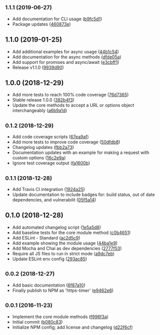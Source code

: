 ## <small>1.1.1 (2019-06-27)</small>

* Add documentation for CLI usage ([b9fc5d1](https://github.com/JoshCrozier/https-timer/commit/b9fc5d1))
* Package updates ([460873e](https://github.com/JoshCrozier/https-timer/commit/460873e))



## 1.1.0 (2019-01-25)

* Add additional examples for async usage ([44b1c54](https://github.com/JoshCrozier/https-timer/commit/44b1c54))
* Add documentation for the async methods ([dfde05a](https://github.com/JoshCrozier/https-timer/commit/dfde05a))
* Add support for promises and async/await ([e3cbff1](https://github.com/JoshCrozier/https-timer/commit/e3cbff1))
* Release v1.1.0 ([9939d90](https://github.com/JoshCrozier/https-timer/commit/9939d90))



## 1.0.0 (2018-12-29)

* Add more tests to reach 100% code coverage ([76d7365](https://github.com/JoshCrozier/https-timer/commit/76d7365))
* Stable release 1.0.0 ([382b4f3](https://github.com/JoshCrozier/https-timer/commit/382b4f3))
* Update the core methods to accept a URL or options object interchangeably ([a6b9a1d](https://github.com/JoshCrozier/https-timer/commit/a6b9a1d))



## <small>0.1.2 (2018-12-29)</small>

* Add code coverage scripts ([67ea9af](https://github.com/JoshCrozier/https-timer/commit/67ea9af))
* Add more tests to improve code coverage ([50dfdb8](https://github.com/JoshCrozier/https-timer/commit/50dfdb8))
* Changelog updates ([fbb2a73](https://github.com/JoshCrozier/https-timer/commit/fbb2a73))
* Documentation updates with an example for making a request with custom options ([16c2e9a](https://github.com/JoshCrozier/https-timer/commit/16c2e9a))
* Ignore test coverage output ([fa1600b](https://github.com/JoshCrozier/https-timer/commit/fa1600b))



## <small>0.1.1 (2018-12-28)</small>

* Add Travis CI integration ([1924a25](https://github.com/JoshCrozier/https-timer/commit/1924a25))
* Update documentation to include badges for: build status, out of date dependencies, and vulnerabilit ([05f5a14](https://github.com/JoshCrozier/https-timer/commit/05f5a14))



## 0.1.0 (2018-12-28)

* Add automated changelog script ([1e5a5d8](https://github.com/JoshCrozier/https-timer/commit/1e5a5d8))
* Add baseline tests for the core module method ([c0b4651](https://github.com/JoshCrozier/https-timer/commit/c0b4651))
* Add ESLint - Standard ([ac2d5c9](https://github.com/JoshCrozier/https-timer/commit/ac2d5c9))
* Add example showing the module usage ([44ba1e9](https://github.com/JoshCrozier/https-timer/commit/44ba1e9))
* Add Mocha and Chai as dev dependencies ([2777f53](https://github.com/JoshCrozier/https-timer/commit/2777f53))
* Require all JS files to run in strict mode ([a9dc7eb](https://github.com/JoshCrozier/https-timer/commit/a9dc7eb))
* Update ESLint env config ([293ac85](https://github.com/JoshCrozier/https-timer/commit/293ac85))



## <small>0.0.2 (2018-12-27)</small>

* Add basic documentation ([6f87a10](https://github.com/JoshCrozier/https-timer/commit/6f87a10))
* Finally publish to NPM as 'https-timer' ([e9462e6](https://github.com/JoshCrozier/https-timer/commit/e9462e6))



## <small>0.0.1 (2016-11-23)</small>

* Implement the core module methods ([f996f3a](https://github.com/JoshCrozier/https-timer/commit/f996f3a))
* Initial commit ([b080c83](https://github.com/JoshCrozier/https-timer/commit/b080c83))
* Initialize NPM config; add license and changelog ([d22f6cf](https://github.com/JoshCrozier/https-timer/commit/d22f6cf))



